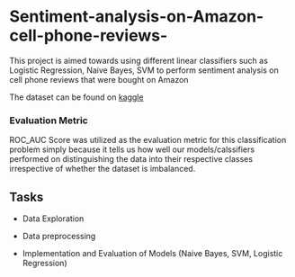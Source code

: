 [//]: # (Image References)

[image1]: ./roccurve.png "Sample Output"

# Sentiment-analysis-on-Amazon-cell-phone-reviews-
This project is aimed towards using different linear classifiers such as Logistic Regression, Naive Bayes, SVM to perform sentiment analysis on cell phone reviews that were bought on Amazon


The dataset can be found on [kaggle](https://www.kaggle.com/grikomsn/amazon-cell-phones-reviews)

### Evaluation Metric

ROC_AUC Score was utilized as the evaluation metric for this classification problem simply because it tells us how well our models/calssifiers performed on distinguishing the data into their respective classes irrespective of whether the dataset is imbalanced.

## Tasks

- Data Exploration

- Data preprocessing

- Implementation and Evaluation of Models (Naive Bayes, SVM, Logistic Regression)
